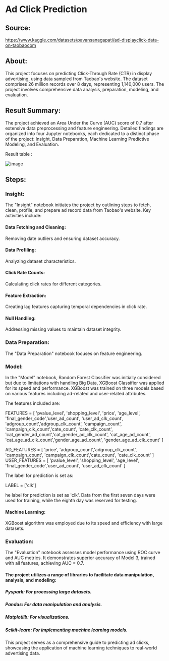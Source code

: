 # Ad Click Prediction

## Source:
https://www.kaggle.com/datasets/pavansanagapati/ad-displayclick-data-on-taobaocom

## About:

This project focuses on predicting Click-Through Rate (CTR) in display advertising, using data sampled from Taobao's website. The dataset comprises 26 million records over 8 days, representing 1,140,000 users. The project involves comprehensive data analysis, preparation, modeling, and evaluation.

## Result Summary:

The project achieved an Area Under the Curve (AUC) score of 0.7 after extensive data preprocessing and feature engineering. Detailed findings are organized into four Jupyter notebooks, each dedicated to a distinct phase of the project: Insight, Data Preparation, Machine Learning Predictive Modeling, and Evaluation.

Result table :

![image](https://github.com/Shahla9/Ad-click-prediction/assets/114596964/fd9ccd25-dff4-45e0-8c9a-ce65ecb7f64e)



## Steps:

### Insight:

The "Insight" notebook initiates the project by outlining steps to fetch, clean, profile, and prepare ad record data from Taobao's website. Key activities include:

#### Data Fetching and Cleaning:
Removing date outliers and ensuring dataset accuracy.
#### Data Profiling:
Analyzing dataset characteristics.
#### Click Rate Counts:
Calculating click rates for different categories.
#### Feature Extraction:
Creating lag features capturing temporal dependencies in click rate.
#### Null Handling:
Addressing missing values to maintain dataset integrity.

### Data Preparation:

The "Data Preparation" notebook focuses on feature engineering.

### Model:

In the "Model" notebook, Random Forest Classifier was initially considered but due to limitations with handling Big Data, XGBoost Classifier was applied for its speed and performance. XGBoost was trained on three models based on various features including ad-related and user-related attributes.

The features included are:

FEATURES = [
    'pvalue_level', 'shopping_level', 'price', 'age_level',
    'final_gender_code','user_ad_count', 'user_ad_clk_count',
    'adgroup_count','adgroup_clk_count', 'campaign_count',
    'campaign_clk_count','cate_count', 'cate_clk_count',
    'cat_gender_ad_count','cat_gender_ad_clk_count', 'cat_age_ad_count',
    'cat_age_ad_clk_count','gender_age_ad_count', 'gender_age_ad_clk_count'
]

AD_FEATURES = [
    'price', 'adgroup_count','adgroup_clk_count', 'campaign_count',
    'campaign_clk_count','cate_count', 'cate_clk_count'
]
USER_FEATURES = [
    'pvalue_level', 'shopping_level', 'age_level',
    'final_gender_code','user_ad_count', 'user_ad_clk_count'
]

The label for prediction is set as:

LABEL = ['clk']

he label for prediction is set as 'clk'. Data from the first seven days were used for training, while the eighth day was reserved for testing.

#### Machine Learning:

XGBoost algorithm was employed due to its speed and efficiency with large datasets.


### Evaluation:
The "Evaluation" notebook assesses model performance using ROC curve and AUC metrics. It demonstrates superior accuracy of Model 3, trained with all features, achieving AUC = 0.7.



#### The project utilizes a range of libraries to facilitate data manipulation, analysis, and modeling:

##### Pyspark: For processing large datasets.
##### Pandas: For data manipulation and analysis.
##### Matplotlib: For visualizations.
##### Scikit-learn: For implementing machine learning models.

This project serves as a comprehensive guide to predicting ad clicks, showcasing the application of machine learning techniques to real-world advertising data.


